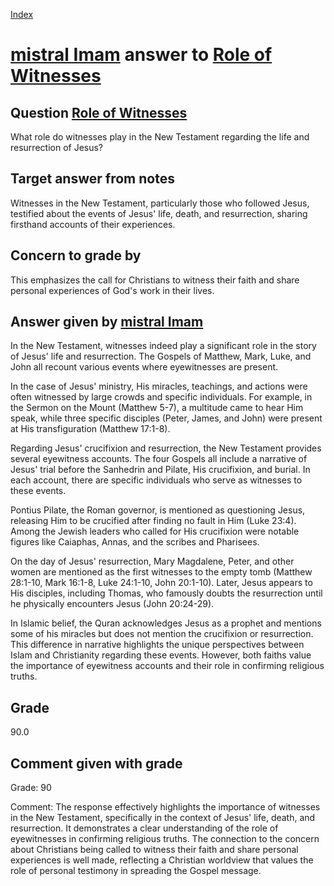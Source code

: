 
[Index](../../index.md)
# [mistral Imam](../../answering_models/mistral_Imam.md) answer to [Role of Witnesses](../../questions/Role_of_Witnesses.md)

## Question [Role of Witnesses](../../questions/Role_of_Witnesses.md)
What role do witnesses play in the New Testament regarding the life and resurrection of Jesus?

## Target answer from notes
Witnesses in the New Testament, particularly those who followed Jesus, testified about the events of Jesus' life, death, and resurrection, sharing firsthand accounts of their experiences.

## Concern to grade by
This emphasizes the call for Christians to witness their faith and share personal experiences of God's work in their lives.

## Answer given by [mistral Imam](../../answering_models/mistral_Imam.md)
 In the New Testament, witnesses indeed play a significant role in the story of Jesus' life and resurrection. The Gospels of Matthew, Mark, Luke, and John all recount various events where eyewitnesses are present.

In the case of Jesus' ministry, His miracles, teachings, and actions were often witnessed by large crowds and specific individuals. For example, in the Sermon on the Mount (Matthew 5-7), a multitude came to hear Him speak, while three specific disciples (Peter, James, and John) were present at His transfiguration (Matthew 17:1-8).

Regarding Jesus' crucifixion and resurrection, the New Testament provides several eyewitness accounts. The four Gospels all include a narrative of Jesus' trial before the Sanhedrin and Pilate, His crucifixion, and burial. In each account, there are specific individuals who serve as witnesses to these events.

Pontius Pilate, the Roman governor, is mentioned as questioning Jesus, releasing Him to be crucified after finding no fault in Him (Luke 23:4). Among the Jewish leaders who called for His crucifixion were notable figures like Caiaphas, Annas, and the scribes and Pharisees.

On the day of Jesus' resurrection, Mary Magdalene, Peter, and other women are mentioned as the first witnesses to the empty tomb (Matthew 28:1-10, Mark 16:1-8, Luke 24:1-10, John 20:1-10). Later, Jesus appears to His disciples, including Thomas, who famously doubts the resurrection until he physically encounters Jesus (John 20:24-29).

In Islamic belief, the Quran acknowledges Jesus as a prophet and mentions some of his miracles but does not mention the crucifixion or resurrection. This difference in narrative highlights the unique perspectives between Islam and Christianity regarding these events. However, both faiths value the importance of eyewitness accounts and their role in confirming religious truths.

## Grade
90.0

## Comment given with grade
Grade: 90

Comment: The response effectively highlights the importance of witnesses in the New Testament, specifically in the context of Jesus' life, death, and resurrection. It demonstrates a clear understanding of the role of eyewitnesses in confirming religious truths. The connection to the concern about Christians being called to witness their faith and share personal experiences is well made, reflecting a Christian worldview that values the role of personal testimony in spreading the Gospel message.
